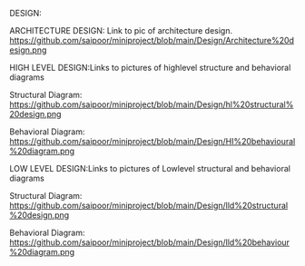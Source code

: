 DESIGN:

ARCHITECTURE DESIGN: Link to pic of architecture design.
 https://github.com/saipoor/miniproject/blob/main/Design/Architecture%20design.png              

HIGH LEVEL DESIGN:Links to pictures of highlevel structure and behavioral diagrams
 
  Structural Diagram:
    https://github.com/saipoor/miniproject/blob/main/Design/hl%20structural%20design.png
 
  Behavioral Diagram:
    https://github.com/saipoor/miniproject/blob/main/Design/HI%20behavioural%20diagram.png
    
LOW LEVEL DESIGN:Links to pictures of Lowlevel structural and behavioral diagrams
 
  Structural Diagram:
    https://github.com/saipoor/miniproject/blob/main/Design/lld%20structural%20design.png
 
  Behavioral Diagram:
    https://github.com/saipoor/miniproject/blob/main/Design/lld%20behaviour%20diagram.png
